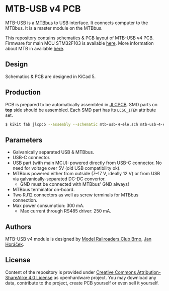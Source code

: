 MTB-USB v4 PCB
==============

MTB-USB is a [MTBbus](https://mtb.kmz-brno.cz/bus) to USB interface.
It connects computer to the MTBbus. It is a master module on the MTBbus.

This repository contains schematics & PCB layout of MTB-USB v4 PCB. Firmware
for main MCU STM32F103 is available
[here](https://github.com/kmzbrnoI/mtb-usb-4-fw). More information about
MTB in available [here](https://mtb.kmz-brno.cz/).

## Design

Schematics & PCB are designed in KiCad 5.

## Production

PCB is prepared to be automatically assembled in [JLCPCB](https://jlcpcb.com/).
SMD parts on **top** side should be assembled. Each SMD part has its `LCSC_ITEM`
attribute set.

```bash
$ kikit fab jlcpcb --assembly --schematic mtb-usb-4-ele.sch mtb-usb-4-ele.kicad_pcb fab
```

## Parameters

 * Galvanically separated USB & MTBbus.
 * USB-C connector.
 * USB part (with main MCU): powered directly from USB-C connector. No need
   for voltage over 5V (old USB compatibility ok).
 * MTBbus powered either from outside (7–17 V, ideally 12 V) or from USB
   via galvanically-separated DC-DC convertor.
   - GND must be connected with MTBbus' GND always!
 * MTBbus terminator on-board.
 * Two RJ12 connectors as well as screw terminals for MTBbus connection.
 * Max power consumption: 300 mA.
   - Max current through RS485 driver: 250 mA.

## Authors

MTB-USB v4 module is designed by [Model Railroaders Club
Brno](https://www.kmz-brno.cz/), [Jan Horáček](mailto:jan.horacek@kmz-brno.cz).

## License

Content of the repository is provided under [Creative Commons
Attribution-ShareAlike 4.0
License](https://creativecommons.org/licenses/by-sa/4.0/) as openhardware
project. You may download any data, contribute to the project, create PCB
yourself or even sell it yourself.

